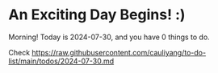# An Exciting Day Begins! :)

Morning! Today is 2024-07-30, and you have 0 things to do.

Check https://raw.githubusercontent.com/cauliyang/to-do-list/main/todos/2024-07-30.md